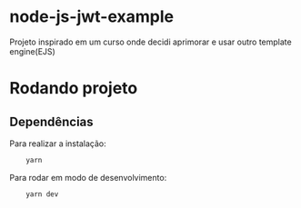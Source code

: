 # node-js-jwt-example

Projeto inspirado em um curso onde decidi aprimorar e usar outro template engine(EJS)

# Rodando projeto

## Dependências

Para realizar a instalação:

```bash
    yarn
```

Para rodar em modo de desenvolvimento:

```bash
    yarn dev
```
